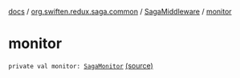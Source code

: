 [docs](../../index.md) / [org.swiften.redux.saga.common](../index.md) / [SagaMiddleware](index.md) / [monitor](./monitor.md)

# monitor

`private val monitor: `[`SagaMonitor`](../-saga-monitor/index.md) [(source)](https://github.com/protoman92/KotlinRedux/tree/master/common/common-saga/src/main/kotlin/org/swiften/redux/saga/common/SagaMiddleware.kt#L32)